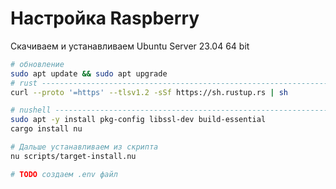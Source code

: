 # Настройка Raspberry

Скачиваем и устанавливаем Ubuntu Server 23.04 64 bit

```bash
# обновление
sudo apt update && sudo apt upgrade
# rust -------------------------------------------------------------------------
curl --proto '=https' --tlsv1.2 -sSf https://sh.rustup.rs | sh

# nushell ----------------------------------------------------------------------
sudo apt -y install pkg-config libssl-dev build-essential
cargo install nu

# Дальше устанавливаем из скрипта
nu scripts/target-install.nu

# TODO создаем .env файл
```
